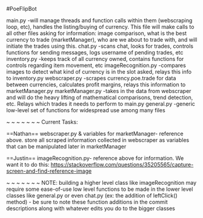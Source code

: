#PoeFlipBot

main.py
-will manage threads and function calls within them (webscraping loop, etc), handles the listing/buying of currency. This file will make calls to all other files asking for information: image comparison, what is the best currency to trade (marketManager), who are we about to trade with, and will initiate the trades using this.
chat.py
-scans chat, looks for trades, controls functions for sending messages, logs username of pending trades, etc
inventory.py
-keeps track of all currency owned, contains functions for controls regarding item movement, etc
imageRecognition.py
-compares images to detect what kind of currency is in the slot asked, relays this info to inventory.py
webscraper.py
-scrapes currency.poe.trade for data between currencies, calculates profit margins, relays this information to marketManager.py
marketManager.py
-takes in the data from webscraper and will do the heavy lifting of mathematical comparisons, trend detection, etc. Relays which trades it needs to perform to main.py
general.py
-generic low-level set of functions for widespread use among many files

~ ~ ~ ~ ~ ~ ~
Current Tasks:


==Nathan==
webscraper.py & variables for marketManager- reference above. store all scraped information collected in webscraper as variables that can be manipulated later in marketManager

==Justin==
imageRecognition.py- reference above for information. We want it to do this: https://stackoverflow.com/questions/35205565/capture-screen-and-find-reference-image

~ ~ ~ ~ ~ ~ ~
NOTE:
building a higher level class like imageRecognition may require some ease-of-use low level functions to be made in the lower level classes like general.py or even chat.py (ex: the addition of leftClick() method) - be sure to note these function additions in the commit descriptions along with whatever edits you do to the bigger classes
